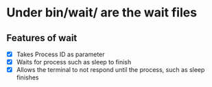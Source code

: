 # Under bin/wait/ are the wait files

## Features of wait
- [x] Takes Process ID as parameter
- [x] Waits for process such as sleep to finish
- [x] Allows the terminal to not respond until the process, such as sleep finishes 
